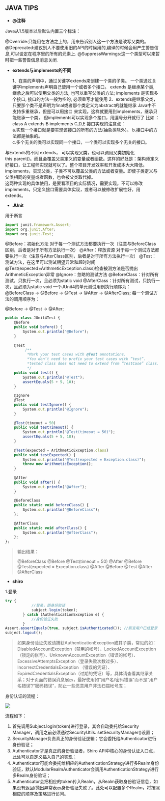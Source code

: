 ## **JAVA TIPS**

- **@注释**

 Java从1.5版本以后默认内置三个标注：

 @Override:只能用在方法之上的，用来告诉别人这一个方法是改写父类的。
 @Deprecated:建议别人不要使用旧的API的时候用的,编译的时候会用产生警告信息,可以设定在程序里的所有的元素上. 
 @SuppressWarnings:这一个类型可以来暂时把一些警告信息消息关闭.

- **extends与implements的不同**

  1、在类的声明中，通过关键字extends来创建一个类的子类。
  一个类通过关键字implements声明自己使用一个或者多个接口。 
  extends 是继承某个类, 继承之后可以使用父类的方法, 也可以重写父类的方法; 
  implements 是实现多个接口, 接口的方法一般为空的, 必须重写才能使用 
  2、extends是继承父类，只要那个类不是声明为final或者那个类定义为abstract的就能继承
  Java中不支持多重继承，但是可以用接口 来实现，这样就要用到implements，继承只能继承一个类，
  但implements可以实现多个接口，用逗号分开就行了 比如 ：
  class A extends B implements C,D,E
  接口实现的注意点：  
  a.实现一个接口就是要实现该接口的所有的方法(抽象类除外)。 
  b.接口中的方法都是抽象的。  
  c.多个无关的类可以实现同一个接口，一个类可以实现多个无关的接口。

与Extends的不同 
  extends， 可以实现父类，也可以调用父类初始化 this.parent()。而且会覆盖父类定义的变量或者函数。这样的好处是：架构师定义好接口，让工程师实现就可以了。整个项目开发效率和开发成本大大降低。    implements，实现父类，子类不可以覆盖父类的方法或者变量。即使子类定义与父类相同的变量或者函数，也会被父类取代掉。  
  这两种实现的具体使用，是要看项目的实际情况，需要实现，不可以修改implements，只定义接口需要具体实现，或者可以被修改扩展性好，用extends。

- **JUnit**

用于断言

```JavaScript
import junit.framework.Assert;
import org.junit.After;
import org.junit.Test;
```

@Before：初始化方法   对于每一个测试方法都要执行一次（注意与BeforeClass区别，后者是对于所有方法执行一次）
@After：释放资源  对于每一个测试方法都要执行一次（注意与AfterClass区别，后者是对于所有方法执行一次）
@Test：测试方法，在这里可以测试期望异常和超时时间 
@Test(expected=ArithmeticException.class)检查被测方法是否抛出ArithmeticException异常 
@Ignore：忽略的测试方法 
@BeforeClass：针对所有测试，只执行一次，且必须为static void 
@AfterClass：针对所有测试，只执行一次，且必须为static void 
一个JUnit4的单元测试用例执行顺序为： 
@BeforeClass -> @Before -> @Test -> @After -> @AfterClass; 
每一个测试方法的调用顺序为： 

@Before -> @Test -> @After; 

```JavaScript
public class JUnit4Test {     
    @Before    
    public void before() {     
        System.out.println("@Before");     
    }     
      
    @Test    
         /**   
          *Mark your test cases with @Test annotations.    
          *You don’t need to prefix your test cases with “test”.   
          *tested class does not need to extend from “TestCase” class.   
          */    
    public void test() {     
        System.out.println("@Test");     
        assertEquals(5 + 5, 10);     
    }     
      
    @Ignore    
    @Test    
    public void testIgnore() {     
        System.out.println("@Ignore");     
    }     
      
    @Test(timeout = 50)     
    public void testTimeout() {     
        System.out.println("@Test(timeout = 50)");     
        assertEquals(5 + 5, 10);     
    }     
      
    @Test(expected = ArithmeticException.class)     
    public void testExpected() {     
        System.out.println("@Test(expected = Exception.class)");     
        throw new ArithmeticException();     
    }     
      
    @After    
    public void after() {     
        System.out.println("@After");     
    }     
      
    @BeforeClass    
    public static void beforeClass() {     
        System.out.println("@BeforeClass");     
    };     
      
    @AfterClass    
    public static void afterClass() {     
        System.out.println("@AfterClass");     
    };     
};
```

>输出结果：
>
>@BeforeClass 
>@Before 
>@Test(timeout = 50) 
>@After 
>@Before 
>@Test(expected = Exception.class) 
>@After 
>@Before 
>@Test 
>@After 
>@AfterClass 

- **shiro**

1.登录

```JavaScript
try {
            //登录，即身份验证
            subject.login(token);
        } catch (AuthenticationException e) {
            //身份验证失败
        }
Assert.assertEquals(true, subject.isAuthenticated()); //断言用户已经登录
subject.logout();
```

> 如果身份验证失败请捕获AuthenticationException或其子类，常见的如： DisabledAccountException（禁用的帐号）、LockedAccountException（锁定的帐号）、UnknownAccountException（错误的帐号）、ExcessiveAttemptsException（登录失败次数过多）、IncorrectCredentialsException （错误的凭证）、ExpiredCredentialsException（过期的凭证）等，具体请查看其继承关系；对于页面的错误消息展示，最好使用如“用户名/密码错误”而不是“用户名错误”/“密码错误”，防止一些恶意用户非法扫描帐号库；

身份认证的流程：

![](http://dl2.iteye.com/upload/attachment/0094/0173/8d639160-cd3e-3b9c-8dd6-c7f9221827a5.png)

流程如下：

1. 首先调用Subject.login(token)进行登录，其会自动委托给Security Manager，调用之前必须通过SecurityUtils. setSecurityManager()设置；
2. SecurityManager负责真正的身份验证逻辑；它会委托给Authenticator进行身份验证；
3. Authenticator才是真正的身份验证者，Shiro API中核心的身份认证入口点，此处可以自定义插入自己的实现；
4. Authenticator可能会委托给相应的AuthenticationStrategy进行多Realm身份验证，默认ModularRealmAuthenticator会调用AuthenticationStrategy进行多Realm身份验证；
5. Authenticator会把相应的token传入Realm，从Realm获取身份验证信息，如果没有返回/抛出异常表示身份验证失败了。此处可以配置多个Realm，将按照相应的顺序及策略进行访问。

